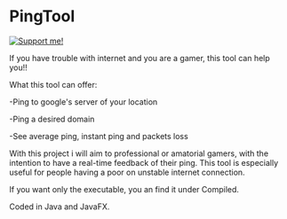 # PingTool

[![Support me!](https://www.buymeacoffee.com/assets/img/custom_images/yellow_img.png)](https://www.buymeacoffee.com/dvingerh)

If you have trouble with internet and you are a gamer, this tool can help you!!

What this tool can offer:

  -Ping to google's server of your location
  
  -Ping a desired domain
  
  -See average ping, instant ping and packets loss
  
 With this project i will aim to professional or amatorial gamers, 
 with the intention to have a real-time feedback of their ping. 
 This tool is especially useful for people having a poor on unstable internet connection. 
 
 If you want only the executable, you an find it under Compiled.
 
 
Coded in Java and JavaFX.
